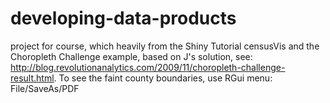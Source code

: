# developing-data-products
project for course, which heavily from the Shiny Tutorial censusVis and the Choropleth Challenge example, based on J's solution, see: http://blog.revolutionanalytics.com/2009/11/choropleth-challenge-result.html. To see the faint county boundaries, use RGui menu:  File/SaveAs/PDF
